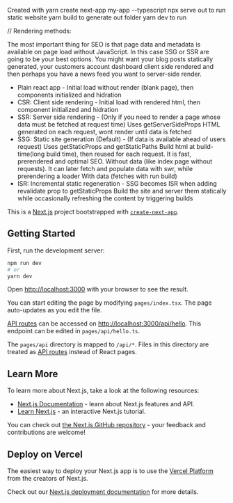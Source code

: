 
Created with yarn create next-app my-app --typescript
npx serve out to run static website
yarn build to generate out folder
yarn dev to run

// Rendering methods: 

The most important thing for SEO is that page data and metadata is available on page load without JavaScript. 
In this case SSG or SSR are going to be your best options.
You might want your blog posts statically generated, your customers account dashboard client side rendered and
then perhaps you have a news feed you want to server-side render.

- Plain react app - 
    Initial load without render (blank page), then components initialized and hidration
- CSR: Client side rendering - 
    Initial load with rendered html, then component initialized and hidration
- SSR: Server side rendering - (Only if you need to render a page whose data must be fetched at request time)
    Uses getServerSideProps
    HTML generated on each request, wont render until data is fetched
- SSG: Static site generation (Default) - (If data is available ahead of users request)
    Uses getStaticProps and getStaticPaths
    Build html at build-time(long build time), then reused for each request. It is fast, prerendered and optimal SEO.
    Without data (like index page without requests). It can later fetch and populate data with swr, while prerendering a loader
    With data (fetches with run build)
- ISR: Incremental static regeneration -
    SSG becomes ISR when adding revalidate prop to getStaticProps
    Build the site and server them statically while occasionally refreshing the content by triggering builds



This is a [Next.js](https://nextjs.org/) project bootstrapped with [`create-next-app`](https://github.com/vercel/next.js/tree/canary/packages/create-next-app).

## Getting Started

First, run the development server:

```bash
npm run dev
# or
yarn dev
```

Open [http://localhost:3000](http://localhost:3000) with your browser to see the result.

You can start editing the page by modifying `pages/index.tsx`. The page auto-updates as you edit the file.

[API routes](https://nextjs.org/docs/api-routes/introduction) can be accessed on [http://localhost:3000/api/hello](http://localhost:3000/api/hello). This endpoint can be edited in `pages/api/hello.ts`.

The `pages/api` directory is mapped to `/api/*`. Files in this directory are treated as [API routes](https://nextjs.org/docs/api-routes/introduction) instead of React pages.

## Learn More

To learn more about Next.js, take a look at the following resources:

- [Next.js Documentation](https://nextjs.org/docs) - learn about Next.js features and API.
- [Learn Next.js](https://nextjs.org/learn) - an interactive Next.js tutorial.

You can check out [the Next.js GitHub repository](https://github.com/vercel/next.js/) - your feedback and contributions are welcome!

## Deploy on Vercel

The easiest way to deploy your Next.js app is to use the [Vercel Platform](https://vercel.com/new?utm_medium=default-template&filter=next.js&utm_source=create-next-app&utm_campaign=create-next-app-readme) from the creators of Next.js.

Check out our [Next.js deployment documentation](https://nextjs.org/docs/deployment) for more details.
